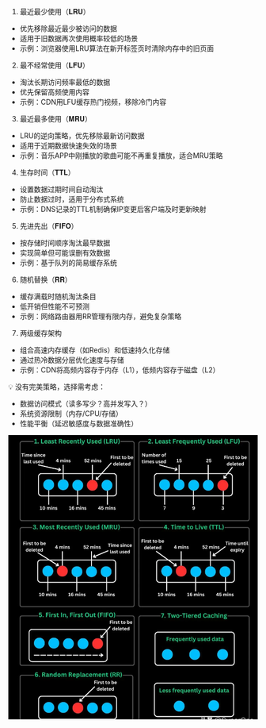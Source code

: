 1. 最近最少使用（𝐋𝐑𝐔）
- 优先移除最近最少被访问的数据
- 适用于旧数据再次使用概率较低的场景
- 示例：浏览器使用LRU算法在新开标签页时清除内存中的旧页面

2. 最不经常使用（𝐋𝐅𝐔）
- 淘汰长期访问频率最低的数据
- 优先保留高频使用内容
- 示例：CDN用LFU缓存热门视频，移除冷门内容

3. 最近最多使用（𝐌𝐑𝐔）
- LRU的逆向策略，优先移除最新访问数据
- 适用于近期数据快速失效的场景
- 示例：音乐APP中刚播放的歌曲可能不再重复播放，适合MRU策略

4. 生存时间（𝐓𝐓𝐋）
- 设置数据过期时间自动淘汰
- 防止数据过时，适用于分布式系统
- 示例：DNS记录的TTL机制确保IP变更后客户端及时更新映射

5. 先进先出（𝐅𝐈𝐅𝐎）
- 按存储时间顺序淘汰最早数据
- 实现简单但可能误删有效数据
- 示例：基于队列的简易缓存系统

6. 随机替换（𝐑𝐑）
- 缓存满载时随机淘汰条目
- 低开销但性能不可预测
- 示例：网络路由器用RR管理有限内存，避免复杂策略

7. 两级缓存架构
- 组合高速内存缓存（如Redis）和低速持久化存储
- 通过热冷数据分层优化速度与存储
- 示例：CDN将高频内容存于内存（L1），低频内容存于磁盘（L2）

💡 没有完美策略，选择需考虑：
- 数据访问模式（读多写少？高并发写入？）
- 系统资源限制（内存/CPU/存储）
- 性能平衡（延迟敏感度与数据准确性）

![](assets/markdown-img-paste-20250421231655557.png)
